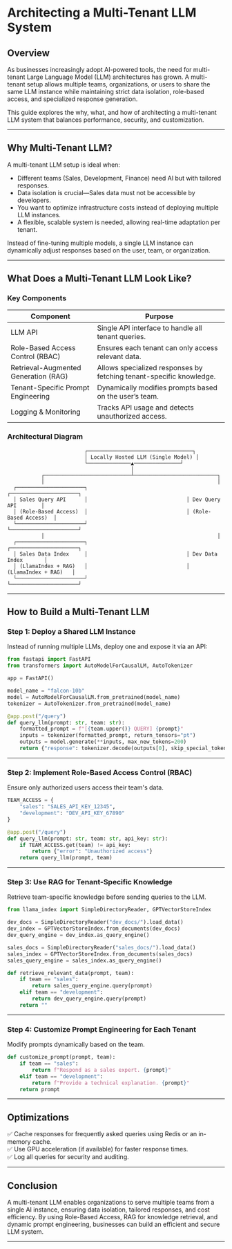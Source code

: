 # Architecting a Multi-Tenant LLM System

## Overview
As businesses increasingly adopt AI-powered tools, the need for multi-tenant Large Language Model (LLM) architectures has grown. A multi-tenant setup allows multiple teams, organizations, or users to share the same LLM instance while maintaining strict data isolation, role-based access, and specialized response generation.

This guide explores the why, what, and how of architecting a multi-tenant LLM system that balances performance, security, and customization.

---

## Why Multi-Tenant LLM?

A multi-tenant LLM setup is ideal when:
- Different teams (Sales, Development, Finance) need AI but with tailored responses.
- Data isolation is crucial—Sales data must not be accessible by developers.
- You want to optimize infrastructure costs instead of deploying multiple LLM instances.
- A flexible, scalable system is needed, allowing real-time adaptation per tenant.

Instead of fine-tuning multiple models, a single LLM instance can dynamically adjust responses based on the user, team, or organization.

---

## What Does a Multi-Tenant LLM Look Like?

### Key Components

| Component | Purpose |
|-----------|---------|
| LLM API | Single API interface to handle all tenant queries. |
| Role-Based Access Control (RBAC) | Ensures each tenant can only access relevant data. |
| Retrieval-Augmented Generation (RAG) | Allows specialized responses by fetching tenant-specific knowledge. |
| Tenant-Specific Prompt Engineering | Dynamically modifies prompts based on the user’s team. |
| Logging & Monitoring | Tracks API usage and detects unauthorized access. |

### Architectural Diagram
```
                         ┌──────────────────────────────────┐
                         │ Locally Hosted LLM (Single Model) │
                         └──────────────▲───────────────┘
                                        │
           ┌────────────────────────────┴───────────────────────────┐
           │                                                        │
  ┌──────────────────────┐                                ┌──────────────────────┐
  │ Sales Query API      │                                │ Dev Query API        │
  │ (Role-Based Access)  │                                │ (Role-Based Access)  │
  └──────────────────────┘                                └──────────────────────┘
           │                                                        │
  ┌──────────────────────┐                                ┌──────────────────────┐
  │ Sales Data Index     │                                │ Dev Data Index       │
  │ (LlamaIndex + RAG)   │                                │ (LlamaIndex + RAG)   │
  └──────────────────────┘                                └──────────────────────┘
```

---

## How to Build a Multi-Tenant LLM

### Step 1: Deploy a Shared LLM Instance
Instead of running multiple LLMs, deploy one and expose it via an API:
```python
from fastapi import FastAPI
from transformers import AutoModelForCausalLM, AutoTokenizer

app = FastAPI()

model_name = "falcon-10b"
model = AutoModelForCausalLM.from_pretrained(model_name)
tokenizer = AutoTokenizer.from_pretrained(model_name)

@app.post("/query")
def query_llm(prompt: str, team: str):
    formatted_prompt = f"[{team.upper()} QUERY] {prompt}"
    inputs = tokenizer(formatted_prompt, return_tensors="pt")
    outputs = model.generate(**inputs, max_new_tokens=200)
    return {"response": tokenizer.decode(outputs[0], skip_special_tokens=True)}
```

---

### Step 2: Implement Role-Based Access Control (RBAC)
Ensure only authorized users access their team's data.

```python
TEAM_ACCESS = {
    "sales": "SALES_API_KEY_12345",
    "development": "DEV_API_KEY_67890"
}

@app.post("/query")
def query_llm(prompt: str, team: str, api_key: str):
    if TEAM_ACCESS.get(team) != api_key:
        return {"error": "Unauthorized access"}
    return query_llm(prompt, team)
```

---

### Step 3: Use RAG for Tenant-Specific Knowledge
Retrieve team-specific knowledge before sending queries to the LLM.

```python
from llama_index import SimpleDirectoryReader, GPTVectorStoreIndex

dev_docs = SimpleDirectoryReader("dev_docs/").load_data()
dev_index = GPTVectorStoreIndex.from_documents(dev_docs)
dev_query_engine = dev_index.as_query_engine()

sales_docs = SimpleDirectoryReader("sales_docs/").load_data()
sales_index = GPTVectorStoreIndex.from_documents(sales_docs)
sales_query_engine = sales_index.as_query_engine()

def retrieve_relevant_data(prompt, team):
    if team == "sales":
        return sales_query_engine.query(prompt)
    elif team == "development":
        return dev_query_engine.query(prompt)
    return ""
```

---

### Step 4: Customize Prompt Engineering for Each Tenant
Modify prompts dynamically based on the team.
```python
def customize_prompt(prompt, team):
    if team == "sales":
        return f"Respond as a sales expert. {prompt}"
    elif team == "development":
        return f"Provide a technical explanation. {prompt}"
    return prompt
```

---

## Optimizations
✅ Cache responses for frequently asked queries using Redis or an in-memory cache.  
✅ Use GPU acceleration (if available) for faster response times.  
✅ Log all queries for security and auditing.  

---

## Conclusion
A multi-tenant LLM enables organizations to serve multiple teams from a single AI instance, ensuring data isolation, tailored responses, and cost efficiency. By using Role-Based Access, RAG for knowledge retrieval, and dynamic prompt engineering, businesses can build an efficient and secure LLM system.

---

